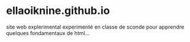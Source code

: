 # ellaoiknine.github.io
site web explerimental experimenté en classe de sconde pour apprendre quelques fondamentaux de html...
